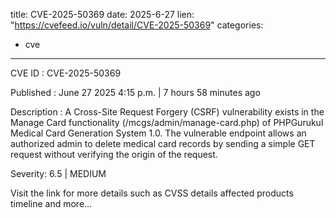  
title: CVE-2025-50369
date: 2025-6-27
lien: "https://cvefeed.io/vuln/detail/CVE-2025-50369"
categories:
  - cve
---

CVE ID : CVE-2025-50369

Published :  June 27
2025
4:15 p.m. | 7 hours
58 minutes ago

Description : A Cross-Site Request Forgery (CSRF) vulnerability exists in the Manage Card functionality (/mcgs/admin/manage-card.php) of PHPGurukul Medical Card Generation System 1.0. The vulnerable endpoint allows an authorized admin to delete medical card records by sending a simple GET request without verifying the origin of the request.

Severity: 6.5 | MEDIUM

Visit the link for more details
such as CVSS details
affected products
timeline
and more...
